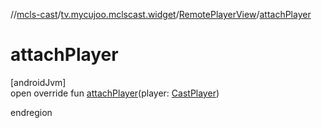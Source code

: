 //[mcls-cast](../../../index.md)/[tv.mycujoo.mclscast.widget](../index.md)/[RemotePlayerView](index.md)/[attachPlayer](attach-player.md)

# attachPlayer

[androidJvm]\
open override fun [attachPlayer](attach-player.md)(player: [CastPlayer](../../tv.mycujoo.mclscast.player/-cast-player/index.md))

endregion
